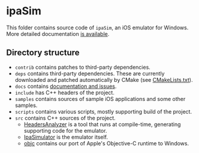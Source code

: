 # ipaSim

This folder contains source code of `ipaSim`, an iOS emulator for Windows. More
detailed documentation [is available](docs/README.md).

## Directory structure

- `contrib` contains patches to third-party dependencies.
- `deps` contains third-party dependencies. These are currently downloaded and
  patched automatically by CMake (see [CMakeLists.txt](CMakeLists.txt)).
- `docs` contains [documentation and issues](docs/README.md).
- `include` has C++ headers of the project.
- `samples` contains sources of sample iOS applications and some other samples.
- `scripts` contains various scripts, mostly supporting build of the project.
- `src` contains C++ sources of the project.
  - [HeadersAnalyzer](src/HeadersAnalyzer/README.md) is a tool that runs at
    compile-time, generating supporting code for the emulator.
  - [IpaSimulator](src/IpaSimulator/README.md) is the emulator itself.
  - [objc](src/objc/README.md) contains our port of Apple's Objective-C
    runtime to Windows.
